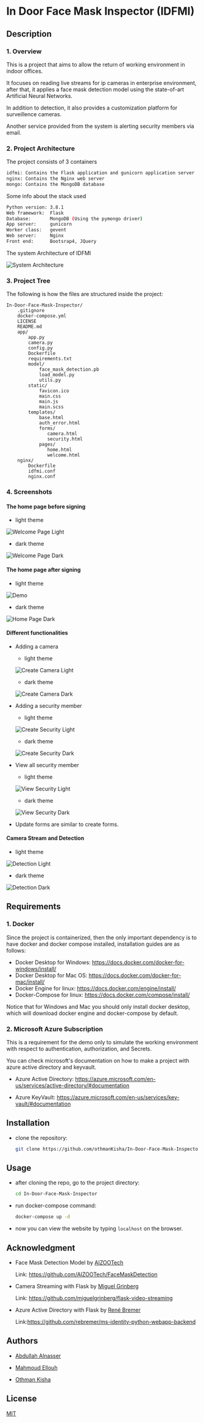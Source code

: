 # In Door Face Mask Inspector (IDFMI) 
## Description
### 1. Overview
This is a project that aims to allow the return of working environment in indoor offices.

It focuses on reading live streams for ip cameras in enterprise environment,
after that, it applies a face mask detection model using the state-of-art Artificial Neural Networks.

In addition to detection, it also provides a customization platform for surveillence cameras.

Another service provided from the system is alerting security members via email. 
### 2. Project Architecture
The project consists of 3 containers

```bash
idfmi: Contains the Flask application and gunicorn application server
nginx: Contains the Nginx web server
mongo: Contains the MongoDB database
```

Some info about the stack used

```bash
Python version: 3.8.1
Web framework:  Flask
Database:       MongoDB (Using the pymongo driver)
App server:     gunicorn
Worker class:   gevent
Web server:     Nginx
Front end:      Bootsrap4, JQuery
```

The system Architecture of IDFMI

![System Architecture](https://github.com/othmanKisha/In-Door-Face-Mask-Inspector/blob/master/docs/system_architecture.PNG)
### 3. Project Tree
The following is how the files are structured inside the project:

    In-Door-Face-Mask-Inspector/
        .gitignore
        docker-compose.yml
        LICENSE
        README.md
        app/
            app.py
            camera.py
            config.py
            Dockerfile
            requirements.txt 
            model/
                face_mask_detection.pb
                load_model.py
                utils.py
            static/
                favicon.ico
                main.css     
                main.js   
                main.scss  
            templates/
                base.html
                auth_error.html 
                forms/
                   camera.html
                   security.html 
                pages/
                   home.html
                   welcome.html
        nginx/
            Dockerfile
            idfmi.conf
            nginx.conf
    
### 4. Screenshots
#### The home page before signing
- light theme 

![Welcome Page Light](https://github.com/othmanKisha/In-Door-Face-Mask-Inspector/blob/master/docs/welcome-light.PNG)

- dark theme 

![Welcome Page Dark](https://github.com/othmanKisha/In-Door-Face-Mask-Inspector/blob/master/docs/welcome-dark.PNG)
#### The home page after signing
- light theme 

![Demo](https://github.com/othmanKisha/In-Door-Face-Mask-Inspector/blob/master/docs/home-light.gif)

- dark theme 

![Home Page Dark](https://github.com/othmanKisha/In-Door-Face-Mask-Inspector/blob/master/docs/home-dark.gif)
#### Different functionalities

- Adding a camera

    - light theme 
    
    ![Create Camera Light](https://github.com/othmanKisha/In-Door-Face-Mask-Inspector/blob/master/docs/create-camera-light.PNG)

    - dark theme 

    ![Create Camera Dark](https://github.com/othmanKisha/In-Door-Face-Mask-Inspector/blob/master/docs/create-camera-dark.PNG)

- Adding a security member

    - light theme 

    ![Create Security Light](https://github.com/othmanKisha/In-Door-Face-Mask-Inspector/blob/master/docs/create-security-light.PNG)

    - dark theme 

    ![Create Security Dark](https://github.com/othmanKisha/In-Door-Face-Mask-Inspector/blob/master/docs/create-security-dark.PNG)

- View all security member

    - light theme 

    ![View Security Light](https://github.com/othmanKisha/In-Door-Face-Mask-Inspector/blob/master/docs/view-security-light.gif)

    - dark theme 

    ![View Security Dark](https://github.com/othmanKisha/In-Door-Face-Mask-Inspector/blob/master/docs/view-security-dark.gif)

- Update forms are similar to create forms.
#### Camera Stream and Detection 
- light theme 

![Detection Light](https://github.com/othmanKisha/In-Door-Face-Mask-Inspector/blob/master/docs/detection-light.gif)

- dark theme  

![Detection Dark](https://github.com/othmanKisha/In-Door-Face-Mask-Inspector/blob/master/docs/detection-dark.gif)
## Requirements
### 1. Docker
Since the project is containerized, then the only important dependency is to have docker and docker compose installed, installation guides are as follows:
- Docker Desktop for Windows: https://docs.docker.com/docker-for-windows/install/ 
- Docker Desktop for Mac OS: https://docs.docker.com/docker-for-mac/install/
- Docker Engine for linux: https://docs.docker.com/engine/install/
- Docker-Compose for linux: https://docs.docker.com/compose/install/

Notice that for Windows and Mac you should only install docker desktop, which will download docker engine and docker-compose by default.
### 2. Microsoft Azure Subscription 
This is a requirement for the demo only to simulate the working environment with respect to authentication, authorization, and Secrets.

You can check microsoft's documentation on how to make a project with azure active directory and keyvault.

- Azure Active Directory: https://azure.microsoft.com/en-us/services/active-directory/#documentation

- Azure KeyVault: https://azure.microsoft.com/en-us/services/key-vault/#documentation

## Installation
- clone the repository:

    ```bash
    git clone https://github.com/othmanKisha/In-Door-Face-Mask-Inspector.git
    ```   
## Usage
- after cloning the repo, go to the project directory:

    ```bash
    cd In-Door-Face-Mask-Inspector
    ```
- run docker-compose command:

    ```bash
    docker-compose up -d
    ```
- now you can view the website by typing `localhost` on the browser.   
## Acknowledgment
- Face Mask Detection Model by [AIZOOTech](https://github.com/AIZOOTech)

    Link: https://github.com/AIZOOTech/FaceMaskDetection
- Camera Streaming with Flask by [Miguel Grinberg](https://github.com/miguelgrinberg)

    Link: https://github.com/miguelgrinberg/flask-video-streaming
- Azure Active Directory with Flask by [René Bremer](https://github.com/rebremer)

    Link:https://github.com/rebremer/ms-identity-python-webapp-backend
## Authors
- [Abdullah Alnasser](https://github.com/Alnasser0)

- [Mahmoud Ellouh](https://github.com/Mellouh255)

- [Othman Kisha](https://github.com/othmanKisha)    
## License
[MIT](https://github.com/othmanKisha/In-Door-Face-Mask-Inspector/blob/master/LICENSE)